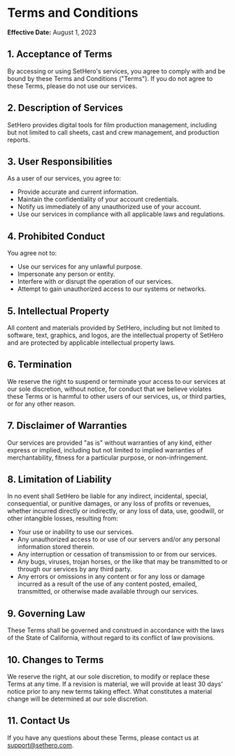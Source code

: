 # Terms and Conditions

**Effective Date:** August 1, 2023

## 1. Acceptance of Terms

By accessing or using SetHero's services, you agree to comply with and be bound by these Terms and Conditions ("Terms"). If you do not agree to these Terms, please do not use our services.

## 2. Description of Services

SetHero provides digital tools for film production management, including but not limited to call sheets, cast and crew management, and production reports.

## 3. User Responsibilities

As a user of our services, you agree to:

- Provide accurate and current information.
- Maintain the confidentiality of your account credentials.
- Notify us immediately of any unauthorized use of your account.
- Use our services in compliance with all applicable laws and regulations.

## 4. Prohibited Conduct

You agree not to:

- Use our services for any unlawful purpose.
- Impersonate any person or entity.
- Interfere with or disrupt the operation of our services.
- Attempt to gain unauthorized access to our systems or networks.

## 5. Intellectual Property

All content and materials provided by SetHero, including but not limited to software, text, graphics, and logos, are the intellectual property of SetHero and are protected by applicable intellectual property laws.

## 6. Termination

We reserve the right to suspend or terminate your access to our services at our sole discretion, without notice, for conduct that we believe violates these Terms or is harmful to other users of our services, us, or third parties, or for any other reason.

## 7. Disclaimer of Warranties

Our services are provided "as is" without warranties of any kind, either express or implied, including but not limited to implied warranties of merchantability, fitness for a particular purpose, or non-infringement.

## 8. Limitation of Liability

In no event shall SetHero be liable for any indirect, incidental, special, consequential, or punitive damages, or any loss of profits or revenues, whether incurred directly or indirectly, or any loss of data, use, goodwill, or other intangible losses, resulting from:

- Your use or inability to use our services.
- Any unauthorized access to or use of our servers and/or any personal information stored therein.
- Any interruption or cessation of transmission to or from our services.
- Any bugs, viruses, trojan horses, or the like that may be transmitted to or through our services by any third party.
- Any errors or omissions in any content or for any loss or damage incurred as a result of the use of any content posted, emailed, transmitted, or otherwise made available through our services.

## 9. Governing Law

These Terms shall be governed and construed in accordance with the laws of the State of California, without regard to its conflict of law provisions.

## 10. Changes to Terms

We reserve the right, at our sole discretion, to modify or replace these Terms at any time. If a revision is material, we will provide at least 30 days' notice prior to any new terms taking effect. What constitutes a material change will be determined at our sole discretion.

## 11. Contact Us

If you have any questions about these Terms, please contact us at support@sethero.com.
